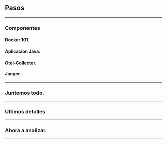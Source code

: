 
## Pasos
-------
### Componentes
#### Docker 101.
#### Aplicacion Java.
#### Otel-Collector.
#### Jaeger.
-------
### Juntemos todo.
-------
### Ultimos detalles.
-------
### Ahora a analizar.
-------

